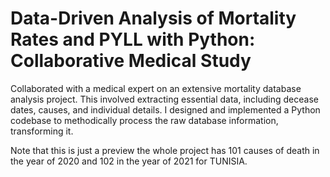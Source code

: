 # Data-Driven Analysis of Mortality Rates and PYLL with Python: Collaborative Medical Study
Collaborated with a medical expert on an extensive mortality database analysis project. This involved extracting essential data, including decease dates, causes, and individual details. I designed and implemented a Python codebase to methodically process the raw database information, transforming it.

Note that this is just a preview the whole project has 101 causes of death in the year of 2020 and 102 in the year of 2021 for TUNISIA.
